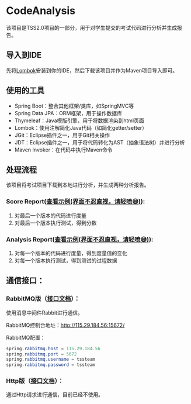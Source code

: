# CodeAnalysis
该项目是TSS2.0项目的一部分，用于对学生提交的考试代码进行分析并生成报告。

## 导入到IDE
先将[Lombok](https://projectlombok.org/)安装到你的IDE，然后下载该项目并作为Maven项目导入即可。

## 使用的工具
* Spring Boot：整合其他框架/类库，如SpringMVC等
* Spring Data JPA：ORM框架，用于操作数据库
* Thymeleaf：Java模版引擎，用于将数据渲染到html页面
* Lombok：使用注解简化Java代码（如简化getter/setter）
* JGit：Eclipse插件之一，用于Git相关操作
* JDT：Eclipse插件之一，用于将代码转化为AST（抽象语法树）并进行分析
* Maven Invoker：在代码中执行Maven命令

## 处理流程
 该项目将考试项目下载到本地进行分析，并生成两种分析报告。
### Score Report([查看示例(界面不忍直视，请轻喷:sweat_smile:)](http://115.29.184.56:15000/scoreReport?gitUrl=https://github.com/SuZiquan/MatrixExam.git)):
1. 对最后一个版本的代码进行度量
2. 对最后一个版本执行测试，得到分数  

### Analysis Report([查看示例(界面不忍直视，请轻喷:sweat_smile:)](http://115.29.184.56:15000/analysisReport?gitUrl=https://github.com/SuZiquan/MatrixExam.git)):
1. 对每一个版本的代码进行度量，得到度量值的变化
2. 对每一个版本执行测试，得到测试的过程数据

## 通信接口：
### RabbitMQ版（[接口文档](http://115.29.184.56:10000/html/TssInterface/%E5%88%86%E6%9E%90%E7%B3%BB%E7%BB%9F%E6%8E%A5%E5%8F%A3.html)）：
使用消息中间件Rabbit进行通信。  

RabbitMQ控制台地址：http://115.29.184.56:15672/  

RabbitMQ配置：  
```java  
spring.rabbitmq.host = 115.29.184.56
spring.rabbitmq.port = 5672
spring.rabbitmq.username = tssteam
spring.rabbitmq.password = tssteam
``` 
### Http版（[接口文档](http://115.29.184.56:15000/swagger-ui.html)）：
通过Http请求进行通信，目前已经不使用。

